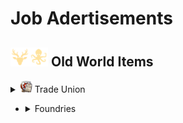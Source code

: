 # Job Adertisements

## <img src="./doc/job_adertisements/icon_session_moderate.png" width="30" /><img src="./doc/job_adertisements/icon_session_sunken_treasure.png" width="30" /> Old World Items

<details>
  <summary><img src="./doc/job_adertisements/icon_building_trade_union.png" width="20" /> Trade Union</summary>

- <details>
  **<summary>Forestry/Carpenter</summary>**

  - <img src="./doc/job_adertisements/forestry/icon_forestry_1.png" width="20" /> "Common/Uncommon/Rare"
    - Common
      - <img src="./doc/job_adertisements/forestry/icon_worker_406.png" width="20" /> Rumrunner
      - <img src="./doc/job_adertisements/forestry/icon_torcedor_709.png" width="20" /> Lector
      - <img src="./doc/job_adertisements/forestry/icon_worker_104.png" width="20" /> Lumberjack
      - <img src="./doc/job_adertisements/forestry/icon_shepherd_507.png" width="20" /> Poacher
      - <img src="./doc/job_adertisements/forestry/icon_worker_211.png" width="20" /> Burner
    - Uncommon
      - <img src="./doc/job_adertisements/forestry/icon_farmer_201_b.png" width="20" /> Forester
      - <img src="./doc/job_adertisements/forestry/icon_shepherd_514.png" width="20" /> Trapper
      - <img src="./doc/job_adertisements/forestry/icon_worker_413.png" width="20" /> Joiner
      - <img src="./doc/job_adertisements/forestry/icon_worker_404.png" width="20" /> Kilnkeeper
      - <img src="./doc/job_adertisements/forestry/icon_worker_208.png" width="20" /> Iron Founder
    - Rare
      - <img src="./doc/job_adertisements/forestry/icon_explorer_716.png" width="20" /> Park Ranger
      - <img src="./doc/job_adertisements/forestry/icon_hunter_native.png" width="20" /> Expert Hunter
      - <img src="./doc/job_adertisements/forestry/icon_worker_106.png" width="20" /> Cabinet-Maker

  - <img src="./doc/job_adertisements/forestry/icon_forestry_2.png" width="20" /> "Epic/Legendary"
    - Epic
      - <img src="./doc/job_adertisements/forestry/icon_forester_401.png" width="20" /> Miss Rodriguez
      - <img src="./doc/job_adertisements/forestry/icon_hunter_common.png" width="20" /> Wild Frontiersman Steen
      - <img src="./doc/job_adertisements/forestry/icon_worker_202.png" width="20" /> Master Craftsman Morris
    - Legendary
      - <img src="./doc/job_adertisements/forestry/icon_hunter_300.png" width="20" /> Ursula Green
      - <img src="./doc/job_adertisements/forestry/icon_well_dressed_107.png" width="20" /> Seraphim Papadikas, The Window Dresser

</details>

- <details>
  **<summary>Foundries</summary>**

  - <img src="./doc/job_adertisements/foundry/icon_smelter_1.png" width="20" /> "Common/Uncommon/Rare"
    - Common
      - <img src="./doc/job_adertisements/foundry/icon_craftsman_common.png" width="20" /> Boilermaker
      - <img src="./doc/job_adertisements/foundry/icon_worker_401.png" width="20" /> Welder
    - Uncommon
      - <img src="./doc/job_adertisements/foundry/icon_emergency_military.png" width="20" /> Military Logistician
      - <img src="./doc/job_adertisements/foundry/icon_worker_208.png" width="20" /> Iron Founder
      - <img src="./doc/job_adertisements/foundry/icon_worker_210.png" width="20" /> Wrought Ironsmith
    - Rare
      - <img src="./doc/job_adertisements/foundry/icon_worker_203.png" width="20" /> Steely-eyed Steelsmith
      - <img src="./doc/job_adertisements/foundry/icon_combustion_chemist.png" width="20" /> Combustion Chemist

  - <img src="./doc/job_adertisements/foundry/icon_smelter_2.png" width="20" /> "Epic/Legendary"
    - Epic
      - <img src="./doc/job_adertisements/foundry/icon_worker_410.png" width="20" /> Master of the Forges
      - <img src="./doc/job_adertisements/foundry/icon_normal_dressed_201_c.png" width="20" /> Goldsmith Gilbert
      - <img src="./doc/job_adertisements/foundry/icon_well_dressed_407.png" width="20" /> Chronometrist Chiara
    - Legendary
      - <img src="./doc/job_adertisements/foundry/icon_well_dressed_111.png" width="20" /> Henri Zanchi, Man of Steel

</details>

</details>
